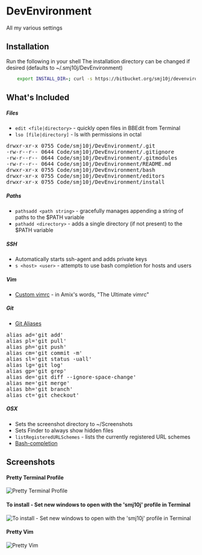 DevEnvironment
==============

All my various settings



Installation
------------

Run the following in your shell
The installation directory can be changed if desired (defaults to ~/.smj10j/DevEnvironment)
```bash 
	export INSTALL_DIR=; curl -s https://bitbucket.org/smj10j/devenvironment/raw/master/install/install.sh | /bin/bash && exit 0
```



What's Included
---------------

##### Files
- `edit <file|directory>` - quickly open files in BBEdit from Terminal
- `lso [file|directory]` - ls with permissions in octal
<pre>
drwxr-xr-x 0755 Code/smj10j/DevEnvironment/.git
-rw-r--r-- 0644 Code/smj10j/DevEnvironment/.gitignore
-rw-r--r-- 0644 Code/smj10j/DevEnvironment/.gitmodules
-rw-r--r-- 0644 Code/smj10j/DevEnvironment/README.md
drwxr-xr-x 0755 Code/smj10j/DevEnvironment/bash
drwxr-xr-x 0755 Code/smj10j/DevEnvironment/editors
drwxr-xr-x 0755 Code/smj10j/DevEnvironment/install
</pre>
	
	
##### Paths
- `pathsadd <path string>` - gracefully manages appending a string of paths to the $PATH variable
- `pathadd <directory>` - adds a single directory (if not present) to the $PATH variable
		
		
##### SSH
- Automatically starts ssh-agent and adds private keys
- `s <host> <user>` - attempts to use bash completion for hosts and users

##### Vim
- [Custom vimrc](https://github.com/amix/vimrc) - in Amix's words, "The Ultimate vimrc"

##### Git
- [Git Aliases](http://www.jperla.com/blog/post/teach-yourself-git-in-2-minutes)
<pre>
alias ad='git add'
alias pl='git pull'
alias ph='git push'
alias cm='git commit -m'
alias sl='git status -uall'
alias lg='git log'
alias gp='git grep'
alias de='git diff --ignore-space-change'
alias me='git merge'
alias bh='git branch'
alias ct='git checkout'
</pre>

##### OSX 
- Sets the screenshot directory to  ~/Screenshots
- Sets Finder to always show hidden files
- `listRegisteredURLSchemes` - lists the currently registered URL schemes
- [Bash-completion](http://trac.macports.org/wiki/howto/bash-completion)



Screenshots
-----------

#### Pretty Terminal Profile
![Pretty Terminal Profile](https://raw.github.com/smj10j/DevEnvironment/master/screenshots/Pretty-Terminal.png "Pretty Terminal")

#### To install - Set new windows to open with the 'smj10j' profile in Terminal
![To install - Set new windows to open with the 'smj10j' profile in Terminal](https://raw.github.com/smj10j/DevEnvironment/master/screenshots/Set-Terminal-Profile.png "Set Terminal Profile")

#### Pretty Vim
![Pretty Vim](https://raw.github.com/smj10j/DevEnvironment/master/screenshots/Pretty-Vim.png "Pretty Vim")
		

		
		
		
		
		
